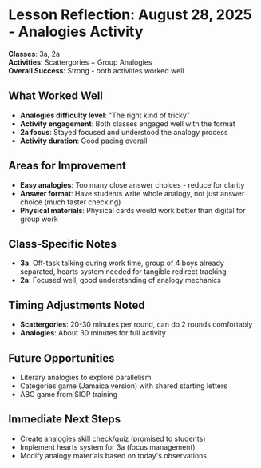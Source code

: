 # Lesson Reflection: August 28, 2025 - Analogies Activity

**Classes**: 3a, 2a  
**Activities**: Scattergories + Group Analogies  
**Overall Success**: Strong - both activities worked well

## What Worked Well
- **Analogies difficulty level**: "The right kind of tricky"
- **Activity engagement**: Both classes engaged well with the format
- **2a focus**: Stayed focused and understood the analogy process
- **Activity duration**: Good pacing overall

## Areas for Improvement
- **Easy analogies**: Too many close answer choices - reduce for clarity
- **Answer format**: Have students write whole analogy, not just answer choice (much faster checking)
- **Physical materials**: Physical cards would work better than digital for group work

## Class-Specific Notes
- **3a**: Off-task talking during work time, group of 4 boys already separated, hearts system needed for tangible redirect tracking
- **2a**: Focused well, good understanding of analogy mechanics

## Timing Adjustments Noted
- **Scattergories**: 20-30 minutes per round, can do 2 rounds comfortably
- **Analogies**: About 30 minutes for full activity

## Future Opportunities
- Literary analogies to explore parallelism
- Categories game (Jamaica version) with shared starting letters
- ABC game from SIOP training

## Immediate Next Steps
- Create analogies skill check/quiz (promised to students)
- Implement hearts system for 3a (focus management)
- Modify analogy materials based on today's observations
